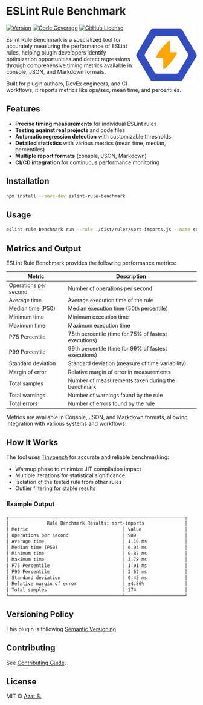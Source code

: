 # ESLint Rule Benchmark

<img
  src="https://raw.githubusercontent.com/azat-io/eslint-rule-benchmark/main/assets/logo.svg"
  alt="ESLint Rule Benchmark logo"
  width="160"
  height="160"
  align="right"
/>

[![Version](https://img.shields.io/npm/v/eslint-rule-benchmark.svg?color=ffa500&labelColor=324cc2)](https://npmjs.com/package/eslint-rule-benchmark)
[![Code Coverage](https://img.shields.io/codecov/c/github/azat-io/eslint-rule-benchmark.svg?color=ffa500&labelColor=324cc2)](https://npmjs.com/package/eslint-rule-benchmark)
[![GitHub License](https://img.shields.io/badge/license-MIT-232428.svg?color=ffa500&labelColor=324cc2)](https://github.com/azat-io/eslint-rule-benchmark/blob/main/license.md)

Eslint Rule Benchmark is a specialized tool for accurately measuring the performance of ESLint rules, helping plugin developers identify optimization opportunities and detect regressions through comprehensive timing metrics available in console, JSON, and Markdown formats.

Built for plugin authors, DevEx engineers, and CI workflows, it reports metrics like ops/sec, mean time, and percentiles.

## Features

- **Precise timing measurements** for individual ESLint rules
- **Testing against real projects** and code files
- **Automatic regression detection** with customizable thresholds
- **Detailed statistics** with various metrics (mean time, median, percentiles)
- **Multiple report formats** (console, JSON, Markdown)
- **CI/CD integration** for continuous performance monitoring

## Installation

```bash
npm install --save-dev eslint-rule-benchmark
```

## Usage

```sh
eslint-rule-benchmark run --rule ./dist/rules/sort-imports.js --name sort-imports --source index.js
```

## Metrics and Output

ESLint Rule Benchmark provides the following performance metrics:

| Metric                | Description                                          |
| --------------------- | ---------------------------------------------------- |
| Operations per second | Number of operations per second                      |
| Average time          | Average execution time of the rule                   |
| Median time (P50)     | Median execution time (50th percentile)              |
| Minimum time          | Minimum execution time                               |
| Maximum time          | Maximum execution time                               |
| P75 Percentile        | 75th percentile (time for 75% of fastest executions) |
| P99 Percentile        | 99th percentile (time for 99% of fastest executions) |
| Standard deviation    | Standard deviation (measure of time variability)     |
| Margin of error       | Relative margin of error in measurements             |
| Total samples         | Number of measurements taken during the benchmark    |
| Total warnings        | Number of warnings found by the rule                 |
| Total errors          | Number of errors found by the rule                   |

Metrics are available in Console, JSON, and Markdown formats, allowing integration with various systems and workflows.

## How It Works

The tool uses [Tinybench](https://github.com/tinylibs/tinybench) for accurate and reliable benchmarking:

- Warmup phase to minimize JIT compilation impact
- Multiple iterations for statistical significance
- Isolation of the tested rule from other rules
- Outlier filtering for stable results

### Example Output

```
┌─────────────────────────────────────────────────────────────────┐
│              Rule Benchmark Results: sort-imports               │
│ Metric                                   │ Value                │
│ Operations per second                    │ 989                  │
│ Average time                             │ 1.10 ms              │
│ Median time (P50)                        │ 0.94 ms              │
│ Minimum time                             │ 0.87 ms              │
│ Maximum time                             │ 3.78 ms              │
│ P75 Percentile                           │ 1.01 ms              │
│ P99 Percentile                           │ 2.62 ms              │
│ Standard deviation                       │ 0.45 ms              │
│ Relative margin of error                 │ ±4.86%               │
│ Total samples                            │ 274                  │
└──────────────────────────────────────────┴──────────────────────┘
```

## Versioning Policy

This plugin is following [Semantic Versioning](https://semver.org/).

## Contributing

See [Contributing Guide](https://github.com/azat-io/eslint-rule-benchmark/blob/main/contributing.md).

## License

MIT &copy; [Azat S.](https://azat.io)
